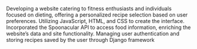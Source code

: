 Developing a website catering to fitness enthusiasts and individuals focused on dieting, offering a personalized recipe selection based on user preferences. Utilizing JavaScript, HTML, and CSS to create the interface. Incorporated the Spoonacular API to access food information, enriching the website’s data and site functionality. Managing user authentication and storing recipes saved by the user through Django framework
